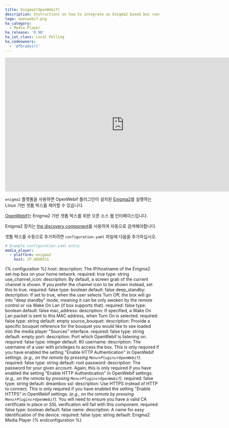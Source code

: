```yaml
---
title: Enigma2(OpenWebif)
description: Instructions on how to integrate an Enigma2 based box running OpenWebif into Home Assistant.
logo: openwebif.png
ha_category:
  - Media Player
ha_release: '0.90'
ha_iot_class: Local Polling
ha_codeowners:
  - '@fbradyirl'
---
```


<div class='videoWrapper'>
<iframe width="776" height="437" src="https://www.youtube.com/embed/1VasQu_yoBo" frameborder="0" allow="accelerometer; autoplay; encrypted-media; gyroscope; picture-in-picture" allowfullscreen></iframe>
</div>

`enigma2` 플랫폼을 사용하면 OpenWebif 플러그인이 설치된 [Enigma2](https://github.com/oe-alliance/oe-alliance-enigma2)를 실행하는 Linux 기반 셋톱 박스를 제어할 수 있습니다.

[OpenWebif](https://github.com/E2OpenPlugins/e2openplugin-OpenWebif)는 Enigma2 기반 셋톱 박스를 위한 오픈 소스 웹 인터페이스입니다.

Enigma2 장치는 [the discovery component](/integrations/discovery/)를 사용하여 자동으로 검색해야합니다.

셋톱 박스를 수동으로 추가하려면 `configuration.yaml` 파일에 다음을 추가하십시오.

```yaml
# Example configuration.yaml entry
media_player:
  - platform: enigma2
    host: IP_ADDRESS
```

{% configuration %}
  host:
    description: The IP/hostname of the Enigma2 set-top box on your home network.
    required: true
    type: string
  use_channel_icon:
    description: By default, a screen grab of the current channel is shown. If you prefer the channel icon to be shown instead, set this to true.
    required: false
    type: boolean
    default: false
  deep_standby:
    description: If set to true, when the user selects Turn Off, the box will go into "deep standby" mode, meaning it can be only awoken by the remote control or via Wake On Lan (if box supports that).
    required: false
    type: boolean
    default: false
  mac_address:
    description: If specified, a Wake On Lan packet is sent to this MAC address, when Turn On is selected.
    required: false
    type: string
    default: empty
  source_bouquet:
    description: Provide a specific bouquet reference for the bouquet you would like to see loaded into the media player "Sources" interface.
    required: false
    type: string
    default: empty
  port:
    description: Port which OpenWebif is listening on.
    required: false
    type: integer
    default: 80
  username:
    description: The username of a user with privileges to access the box. This is only required if you have enabled the setting "Enable HTTP Authentication" in OpenWebif settings. _(e.g., on the remote by pressing `Menu`>`Plugins`>`OpenWebif`)_.
    required: false
    type: string
    default: root
  password:
    description: The password for your given account. Again, this is only required if you have enabled the setting "Enable HTTP Authentication" in OpenWebif settings. _(e.g., on the remote by pressing `Menu`>`Plugins`>`OpenWebif`)_.
    required: false
    type: string
    default: dreambox
  ssl:
    description: Use HTTPS instead of HTTP to connect. This is only required if you have enabled the setting "Enable HTTPS" in OpenWebif settings. _(e.g., on the remote by pressing `Menu`>`Plugins`>`OpenWebif`)_. You will need to ensure you have a valid CA certificate in place or SSL verification will fail with this component.
    required: false
    type: boolean
    default: false
  name:
    description: A name for easy identification of the device.
    required: false
    type: string
    default: Enigma2 Media Player
{% endconfiguration %}
